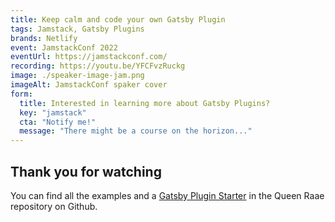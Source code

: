 ```yaml
---
title: Keep calm and code your own Gatsby Plugin
tags: Jamstack, Gatsby Plugins
brands: Netlify
event: JamstackConf 2022
eventUrl: https://jamstackconf.com/
recording: https://youtu.be/YFCFvzRuckg
image: ./speaker-image-jam.png
imageAlt: JamstackConf spaker cover
form:
  title: Interested in learning more about Gatsby Plugins?
  key: "jamstack"
  cta: "Notify me!"
  message: "There might be a course on the horizon..."
---
```


## Thank you for watching

You can find all the examples and a [Gatsby Plugin Starter](https://github.com/queen-raae/gatsby-plugin-starter) in the Queen Raae repository on Github.
